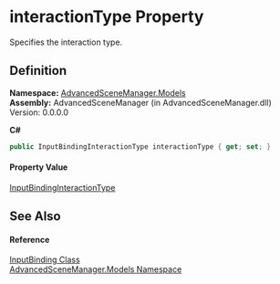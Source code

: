 # interactionType Property


Specifies the interaction type.



## Definition
**Namespace:** <a href="N_AdvancedSceneManager_Models">AdvancedSceneManager.Models</a>  
**Assembly:** AdvancedSceneManager (in AdvancedSceneManager.dll) Version: 0.0.0.0

**C#**
``` C#
public InputBindingInteractionType interactionType { get; set; }
```



#### Property Value
<a href="T_AdvancedSceneManager_Models_InputBindingInteractionType">InputBindingInteractionType</a>

## See Also


#### Reference
<a href="T_AdvancedSceneManager_Models_InputBinding">InputBinding Class</a>  
<a href="N_AdvancedSceneManager_Models">AdvancedSceneManager.Models Namespace</a>  
